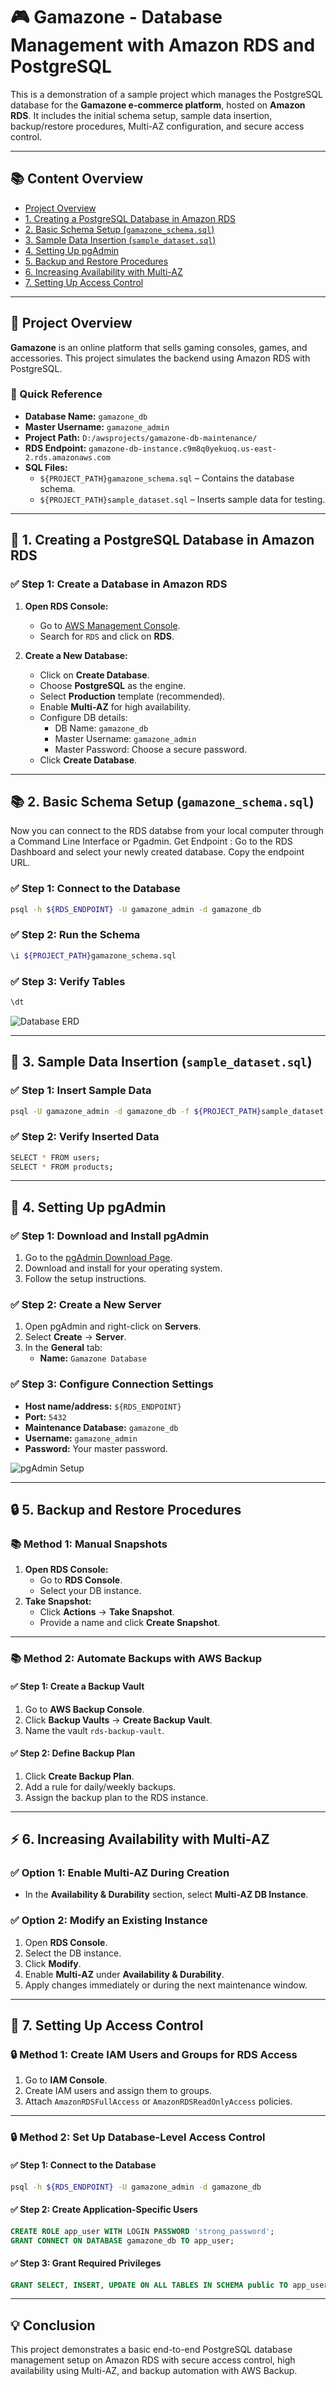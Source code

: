 # 🎮 Gamazone - Database Management with Amazon RDS and PostgreSQL
This is a demonstration of a sample project which manages the PostgreSQL database for the **Gamazone e-commerce platform**, hosted on **Amazon RDS**. It includes the initial schema setup, sample data insertion, backup/restore procedures, Multi-AZ configuration, and secure access control.

---

## 📚 Content Overview

- [ Project Overview](#-project-overview)
- [1. Creating a PostgreSQL Database in Amazon RDS](#-creating-a-postgresql-database-in-amazon-rds)
- [2. Basic Schema Setup (`gamazone_schema.sql`)](#-basic-schema-setup-gamazone_schemasql)
- [3. Sample Data Insertion (`sample_dataset.sql`)](#-sample-data-insertion-sample_datasetsql)
- [4. Setting Up pgAdmin](#-setting-up-pgadmin)
- [5. Backup and Restore Procedures](#-backup-and-restore-procedures)
- [6. Increasing Availability with Multi-AZ](#-increasing-availability-with-multi-az)
- [7. Setting Up Access Control](#-setting-up-access-control)

---

## 🎯 Project Overview
**Gamazone** is an online platform that sells gaming consoles, games, and accessories. This project simulates the backend using Amazon RDS with PostgreSQL.

### 📂 Quick Reference

- **Database Name:** `gamazone_db`
- **Master Username:** `gamazone_admin`
- **Project Path:** `D:/awsprojects/gamazone-db-maintenance/`
- **RDS Endpoint:** `gamazone-db-instance.c9m8q0yekuoq.us-east-2.rds.amazonaws.com`
- **SQL Files:**
  - `${PROJECT_PATH}gamazone_schema.sql` – Contains the database schema.
  - `${PROJECT_PATH}sample_dataset.sql` – Inserts sample data for testing.

---

## 🚀 1. Creating a PostgreSQL Database in Amazon RDS

### ✅ Step 1: Create a Database in Amazon RDS
1. **Open RDS Console:**
   - Go to [AWS Management Console](https://aws.amazon.com/console/).
   - Search for `RDS` and click on **RDS**.

2. **Create a New Database:**
   - Click on **Create Database**.
   - Choose **PostgreSQL** as the engine.
   - Select **Production** template (recommended).
   - Enable **Multi-AZ** for high availability.
   - Configure DB details:
     - DB Name: `gamazone_db`
     - Master Username: `gamazone_admin`
     - Master Password: Choose a secure password.
   - Click **Create Database**.

---

## 📚 2. Basic Schema Setup (`gamazone_schema.sql`)

Now you can connect to the RDS databse from your local computer through a Command Line Interface or Pgadmin. 
Get Endpoint : Go to the RDS Dashboard and select your newly created database. Copy the endpoint URL.

### ✅ Step 1: Connect to the Database
```bash
psql -h ${RDS_ENDPOINT} -U gamazone_admin -d gamazone_db
```

### ✅ Step 2: Run the Schema
```bash
\i ${PROJECT_PATH}gamazone_schema.sql
```

### ✅ Step 3: Verify Tables
```bash
\dt
```
![Database ERD](./resources/entity_relationship.png)

---

## 📄 3. Sample Data Insertion (`sample_dataset.sql`)

### ✅ Step 1: Insert Sample Data
```bash
psql -U gamazone_admin -d gamazone_db -f ${PROJECT_PATH}sample_dataset.sql
```

### ✅ Step 2: Verify Inserted Data
```bash
SELECT * FROM users;
SELECT * FROM products;
```

---

## 🎨 4. Setting Up pgAdmin

### ✅ Step 1: Download and Install pgAdmin
1. Go to the [pgAdmin Download Page](https://www.pgadmin.org/download/).
2. Download and install for your operating system.
3. Follow the setup instructions.

### ✅ Step 2: Create a New Server
1. Open pgAdmin and right-click on **Servers**.
2. Select **Create** → **Server**.
3. In the **General** tab:
   - **Name:** `Gamazone Database`

### ✅ Step 3: Configure Connection Settings
- **Host name/address:** `${RDS_ENDPOINT}`
- **Port:** `5432`
- **Maintenance Database:** `gamazone_db`
- **Username:** `gamazone_admin`
- **Password:** Your master password.

![pgAdmin Setup](./resources/pgadmin.png)

---

## 🔒 5. Backup and Restore Procedures

### 📚 Method 1: Manual Snapshots
1. **Open RDS Console:**
   - Go to **RDS Console**.
   - Select your DB instance.
2. **Take Snapshot:**
   - Click **Actions** → **Take Snapshot**.
   - Provide a name and click **Create Snapshot**.

---

### 📚 Method 2: Automate Backups with AWS Backup

#### ✅ Step 1: Create a Backup Vault
1. Go to **AWS Backup Console**.
2. Click **Backup Vaults** → **Create Backup Vault**.
3. Name the vault `rds-backup-vault`.

#### ✅ Step 2: Define Backup Plan
1. Click **Create Backup Plan**.
2. Add a rule for daily/weekly backups.
3. Assign the backup plan to the RDS instance.

---

## ⚡️ 6. Increasing Availability with Multi-AZ

### ✅ Option 1: Enable Multi-AZ During Creation
- In the **Availability & Durability** section, select **Multi-AZ DB Instance**.

### ✅ Option 2: Modify an Existing Instance
1. Open **RDS Console**.
2. Select the DB instance.
3. Click **Modify**.
4. Enable **Multi-AZ** under **Availability & Durability**.
5. Apply changes immediately or during the next maintenance window.

---

## 🔐 7. Setting Up Access Control

### 🔒 Method 1: Create IAM Users and Groups for RDS Access
1. Go to **IAM Console**.
2. Create IAM users and assign them to groups.
3. Attach `AmazonRDSFullAccess` or `AmazonRDSReadOnlyAccess` policies.

---

### 🔒 Method 2: Set Up Database-Level Access Control

#### ✅ Step 1: Connect to the Database
```bash
psql -h ${RDS_ENDPOINT} -U gamazone_admin -d gamazone_db
```

#### ✅ Step 2: Create Application-Specific Users
```sql
CREATE ROLE app_user WITH LOGIN PASSWORD 'strong_password';
GRANT CONNECT ON DATABASE gamazone_db TO app_user;
```

#### ✅ Step 3: Grant Required Privileges
```sql
GRANT SELECT, INSERT, UPDATE ON ALL TABLES IN SCHEMA public TO app_user;
```

---

## 💡 Conclusion
This project demonstrates a basic end-to-end PostgreSQL database management setup on Amazon RDS with secure access control, high availability using Multi-AZ, and backup automation with AWS Backup.
